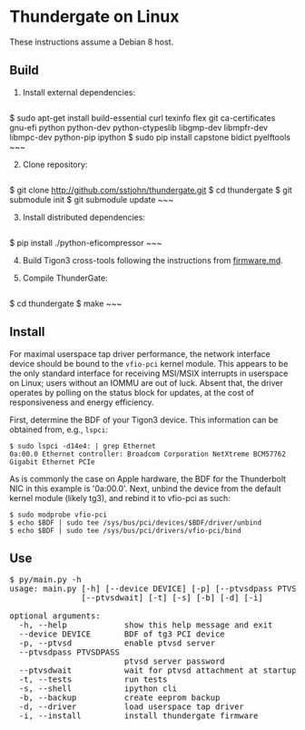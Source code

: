 ﻿# Thundergate on Linux #

These instructions assume a Debian 8 host.

## Build ##

1. Install external dependencies:

    ~~~
$ sudo apt-get install build-essential curl texinfo flex git ca-certificates  \
            gnu-efi python python-dev python-ctypeslib libgmp-dev libmpfr-dev \
	    libmpc-dev python-pip ipython
$ sudo pip install capstone bidict pyelftools
    ~~~

2. Clone repository:

    ~~~
$ git clone http://github.com/sstjohn/thundergate.git
$ cd thundergate
$ git submodule init
$ git submodule update
    ~~~

3. Install distributed dependencies:

    ~~~
$ pip install ./python-eficompressor
    ~~~

4. Build Tigon3 cross-tools following the instructions from [firmware.md](firmware.md).

5. Compile ThunderGate:

    ~~~
$ cd thundergate
$ make
    ~~~

## Install ##

For maximal userspace tap driver performance, the network interface device
should be bound to the ```vfio-pci``` kernel module. This appears to be the
only standard interface for receiving MSI/MSIX interrupts in userspace on
Linux; users without an IOMMU are out of luck. Absent that, the driver operates
by polling on the status block for updates, at the cost of responsiveness and
energy efficiency.

First, determine the BDF of your Tigon3 device. This information can be
obtained from, e.g., ```lspci```:

~~~
$ sudo lspci -d14e4: | grep Ethernet
0a:00.0 Ethernet controller: Broadcom Corporation NetXtreme BCM57762 Gigabit Ethernet PCIe
~~~

As is commonly the case on Apple hardware, the BDF for the Thunderbolt NIC in
this example is '0a:00.0'. Next, unbind the device from the default kernel
module (likely tg3), and rebind it to vfio-pci as such:

~~~
$ sudo modprobe vfio-pci
$ echo $BDF | sudo tee /sys/bus/pci/devices/$BDF/driver/unbind
$ echo $BDF | sudo tee /sys/bus/pci/drivers/vfio-pci/bind
~~~

## Use ##

<pre>
$ py/main.py -h
usage: main.py [-h] [--device DEVICE] [-p] [--ptvsdpass PTVSDPASS]
               [--ptvsdwait] [-t] [-s] [-b] [-d] [-i]

optional arguments:
  -h, --help            show this help message and exit
  --device DEVICE       BDF of tg3 PCI device
  -p, --ptvsd           enable ptvsd server
  --ptvsdpass PTVSDPASS
                        ptvsd server password
  --ptvsdwait           wait for ptvsd attachment at startup
  -t, --tests           run tests
  -s, --shell           ipython cli
  -b, --backup          create eeprom backup
  -d, --driver          load userspace tap driver
  -i, --install         install thundergate firmware
</pre>

